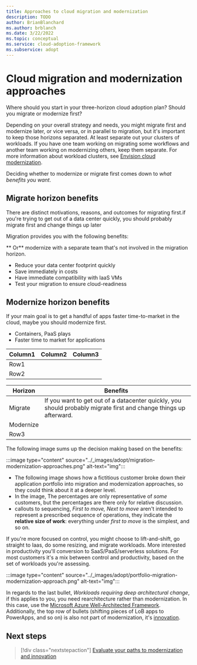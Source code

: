 ```yaml
---
title: Approaches to cloud migration and modernization
description: TODO
author: BrianBlanchard
ms.author: brblanch
ms.date: 3/22/2022
ms.topic: conceptual
ms.service: cloud-adoption-framework
ms.subservice: adopt
---
```

<!--Acrolinx:....., TODO: meta description, .............-->
# Cloud migration and modernization approaches

Where should you start in your three-horizon cloud adoption plan? Should you migrate or modernize first? 

Depending on your overall strategy and needs, you might migrate first and modernize later, or vice versa, or in parallel to migration, but it's important to keep those horizons separated. At least separate out your clusters of workloads. If you have one team working on migrating some workflows and another team working on modernizing others, keep them separate. For more information about workload clusters, see [Envision cloud modernization](../modernize/envision-cloud-modernization.md#step-3-define--track-clusters-of-workloads-based-on-the-motivation).

Deciding whether to modernize or migrate first comes down to *what benefits you want*.



 
 ## Migrate horizon benefits
 There are distinct motivations, reasons, and outcomes for migrating first.if you're trying to get out of a data center quickly, you should probably migrate first and change things up later 

 Migration provides you with the following benefits:
 
  ** Or** modernize with a separate team that's not involved in the migration horizon. 
 
- Reduce your data center footprint quickly
- Save immediately in costs
- Have immediate compatibility with IaaS VMs
- Test your migration to ensure cloud-readiness

## Modernize horizon benefits

If your main goal is to get a handful of apps faster time-to-market in the cloud, maybe you should modernize first.

- Containers, PaaS plays
- Faster time to market for applications


|Column1  |Column2  |Column3  |
|---------|---------|---------|
|Row1     |         |         |
|Row2     |         |         |

|Horizon  |Benefits  |
|---------|---------|
|Migrate   |If you want to get out of a datacenter quickly, you should probably migrate first and change things up afterward.         | 
|Modernize     |         | 
|Row3     |         | 





The following image sums up the decision making based on the benefits:

:::image type="content" source="../_images/adopt/migration-modernization-approaches.png" alt-text="img":::

- The following image shows how a fictitious customer broke down their application portfolio into migration and modernization approaches, so they could think about it at a deeper level.
- In the image, The percentages are only representative of *some* customers, but the percentages are there only for relative discussion.
- callouts to sequencing, *First to move, Next to move* aren't intended to represent a prescribed sequence of operations, they indicate the **relative size of work**: everything under *first to move* is the simplest, and so on. 

If you're more focused on control, you might choose to lift-and-shift, go straight to Iaas, do some resizing, and migrate workloads.
More interested in productivity you'll conversion to SaaS/PaaS/serverless solutions. For most customers it's a mix between control and productivity, based on the set of workloads you're assessing.

:::image type="content" source="../_images/adopt/portfolio-migration-modernization-approach.png" alt-text="img":::

In regards to the last bullet, *Workloads requiring deep architectural change*, if this applies to you, you need rearchitecture rather than modernization. In this case, use the [Microsoft Azure Well-Architected Framework](/azure/architecture/framework/). Additionally, the top row of bullets (shifting pieces of LoB apps to PowerApps, and so on) is also not part of modernization, it's [innovation](../innovate/index.md).





<!--

And the first thing to note if we use this graphic is these percentages are representative of some customers, but the percentages are not the focus area, they're just there for relative discussion and what we see in this is if the customers. More focused on control, we're going to see more of that lift and shift go straight to, as do a little bit of resizing and migrate works if the customer is more interested in productivity, we're going to see more of this conversion too. SAS plays pass, plays pass, and service serverless solutions. Those sorts of things, but for most customers it's a big mix between control and productivity based on the set of workloads they're looking at, and what we tend to see is right here in the middle. Most things in an environment can be moved easily and may even be able to be modernized without a big modernization effort, and I know I've contradicted that thought of horizon separation before, but here we're looking more at the breakdown of. The size or value is more kind of the quantity of things, not necessarily the sequencing.
And then usually what we see in the next largest group to move are things like. High input and output transactional processing systems or regulatory and high business impact systems. Those tend to be a little harder to do any kind of modernization on and migrations. Really, they're. Their forced option a lot of times.
And then there's always a group of things that are hard to move, like your legacy source, control systems, or workloads that can't be modernized. They're going to require deep architectural change, and in this last bullet here on this article, we want to make sure there's some call out that says when we are doing deep architectural change that is not modernization. That's a re-architecture and we want the customer to use the well architected framework.
There are also some other things here where customers have a small percentage of things that they end up taking from a custom line of business app over to power apps. This is outside of modernization as well, and this is dealt with inside of the innovation space. We may see some things like that come up as we talk about Modernize, but
Innovate really is a better home for a lot of those. Those high-level power app conversations at this point, but again, this may be reevaluated. So don't be surprised if that last section of comments around the 15% needs to be edited later.
And then the other thing to be aware of is usually about 35% of any on premises environment gets retired, gets rightsized, gets eliminated during the cloud motion, so these are again rough estimates. But we're kind of breaking down the environment to talk about how different things might be broken up when we're thinking about migration and modernization. So that concludes the article about rationalizing the workloads or migrate modernize approaches.md. -->

## Next steps

> [!div class="nextstepaction"]
> [Evaluate your paths to modernization and innovation](../Evaluate/modernization-economics.md)
